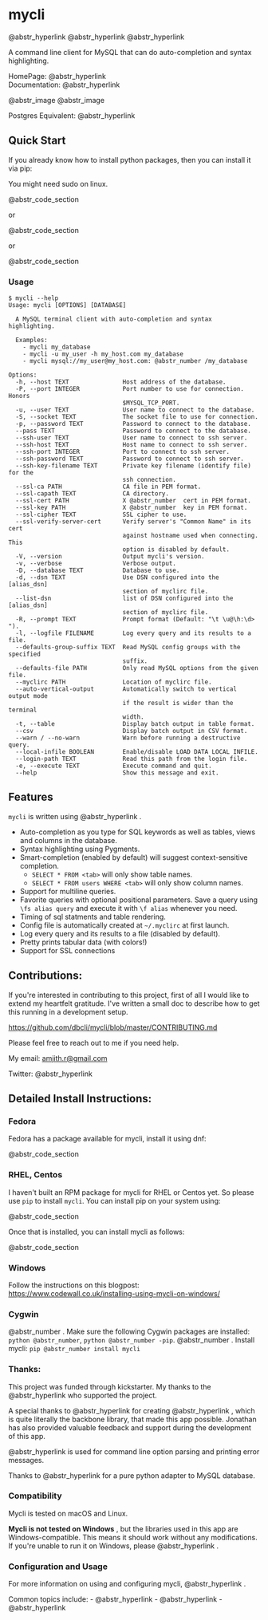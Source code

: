 # mycli

@abstr_hyperlink @abstr_hyperlink @abstr_hyperlink 

A command line client for MySQL that can do auto-completion and syntax highlighting.

HomePage: @abstr_hyperlink   
Documentation: @abstr_hyperlink 

@abstr_image @abstr_image 

Postgres Equivalent: @abstr_hyperlink 

## Quick Start

If you already know how to install python packages, then you can install it via pip:

You might need sudo on linux.

@abstr_code_section 

or

@abstr_code_section 

or

@abstr_code_section 

### Usage
    
    
    $ mycli --help
    Usage: mycli [OPTIONS] [DATABASE]
    
      A MySQL terminal client with auto-completion and syntax highlighting.
    
      Examples:
        - mycli my_database
        - mycli -u my_user -h my_host.com my_database
        - mycli mysql://my_user@my_host.com: @abstr_number /my_database
    
    Options:
      -h, --host TEXT               Host address of the database.
      -P, --port INTEGER            Port number to use for connection. Honors
                                    $MYSQL_TCP_PORT.
      -u, --user TEXT               User name to connect to the database.
      -S, --socket TEXT             The socket file to use for connection.
      -p, --password TEXT           Password to connect to the database.
      --pass TEXT                   Password to connect to the database.
      --ssh-user TEXT               User name to connect to ssh server.
      --ssh-host TEXT               Host name to connect to ssh server.
      --ssh-port INTEGER            Port to connect to ssh server.
      --ssh-password TEXT           Password to connect to ssh server.
      --ssh-key-filename TEXT       Private key filename (identify file) for the
                                    ssh connection.
      --ssl-ca PATH                 CA file in PEM format.
      --ssl-capath TEXT             CA directory.
      --ssl-cert PATH               X @abstr_number  cert in PEM format.
      --ssl-key PATH                X @abstr_number  key in PEM format.
      --ssl-cipher TEXT             SSL cipher to use.
      --ssl-verify-server-cert      Verify server's "Common Name" in its cert
                                    against hostname used when connecting. This
                                    option is disabled by default.
      -V, --version                 Output mycli's version.
      -v, --verbose                 Verbose output.
      -D, --database TEXT           Database to use.
      -d, --dsn TEXT                Use DSN configured into the [alias_dsn]
                                    section of myclirc file.
      --list-dsn                    list of DSN configured into the [alias_dsn]
                                    section of myclirc file.
      -R, --prompt TEXT             Prompt format (Default: "\t \u@\h:\d> ").
      -l, --logfile FILENAME        Log every query and its results to a file.
      --defaults-group-suffix TEXT  Read MySQL config groups with the specified
                                    suffix.
      --defaults-file PATH          Only read MySQL options from the given file.
      --myclirc PATH                Location of myclirc file.
      --auto-vertical-output        Automatically switch to vertical output mode
                                    if the result is wider than the terminal
                                    width.
      -t, --table                   Display batch output in table format.
      --csv                         Display batch output in CSV format.
      --warn / --no-warn            Warn before running a destructive query.
      --local-infile BOOLEAN        Enable/disable LOAD DATA LOCAL INFILE.
      --login-path TEXT             Read this path from the login file.
      -e, --execute TEXT            Execute command and quit.
      --help                        Show this message and exit.
    

## Features

`mycli` is written using @abstr_hyperlink .

  * Auto-completion as you type for SQL keywords as well as tables, views and columns in the database.
  * Syntax highlighting using Pygments.
  * Smart-completion (enabled by default) will suggest context-sensitive completion. 
    * `SELECT * FROM <tab>` will only show table names.
    * `SELECT * FROM users WHERE <tab>` will only show column names.
  * Support for multiline queries.
  * Favorite queries with optional positional parameters. Save a query using `\fs alias query` and execute it with `\f alias` whenever you need.
  * Timing of sql statments and table rendering.
  * Config file is automatically created at `~/.myclirc` at first launch.
  * Log every query and its results to a file (disabled by default).
  * Pretty prints tabular data (with colors!)
  * Support for SSL connections



## Contributions:

If you're interested in contributing to this project, first of all I would like to extend my heartfelt gratitude. I've written a small doc to describe how to get this running in a development setup.

https://github.com/dbcli/mycli/blob/master/CONTRIBUTING.md

Please feel free to reach out to me if you need help.

My email: amjith.r@gmail.com

Twitter: @abstr_hyperlink 

## Detailed Install Instructions:

### Fedora

Fedora has a package available for mycli, install it using dnf:

@abstr_code_section 

### RHEL, Centos

I haven't built an RPM package for mycli for RHEL or Centos yet. So please use `pip` to install `mycli`. You can install pip on your system using:

@abstr_code_section 

Once that is installed, you can install mycli as follows:

@abstr_code_section 

### Windows

Follow the instructions on this blogpost: https://www.codewall.co.uk/installing-using-mycli-on-windows/

### Cygwin

@abstr_number . Make sure the following Cygwin packages are installed: `python @abstr_number`, `python @abstr_number -pip`. @abstr_number . Install mycli: `pip @abstr_number install mycli`

### Thanks:

This project was funded through kickstarter. My thanks to the @abstr_hyperlink who supported the project.

A special thanks to @abstr_hyperlink for creating @abstr_hyperlink , which is quite literally the backbone library, that made this app possible. Jonathan has also provided valuable feedback and support during the development of this app.

@abstr_hyperlink is used for command line option parsing and printing error messages.

Thanks to @abstr_hyperlink for a pure python adapter to MySQL database.

### Compatibility

Mycli is tested on macOS and Linux.

**Mycli is not tested on Windows** , but the libraries used in this app are Windows-compatible. This means it should work without any modifications. If you're unable to run it on Windows, please @abstr_hyperlink .

### Configuration and Usage

For more information on using and configuring mycli, @abstr_hyperlink .

Common topics include: \- @abstr_hyperlink \- @abstr_hyperlink \- @abstr_hyperlink 
